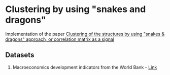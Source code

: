# Clustering by using "snakes and dragons"

Implementation of the paper [Clustering of the structures by using "snakes & dragons" approach, or correlation matrix as a signal](https://journals.plos.org/plosone/article?id=10.1371/journal.pone.0223267)

## Datasets

1. Macroeconomics development indicators from the World Bank - [Link](https://datacatalog.worldbank.org/dataset/world-development-indicators)

